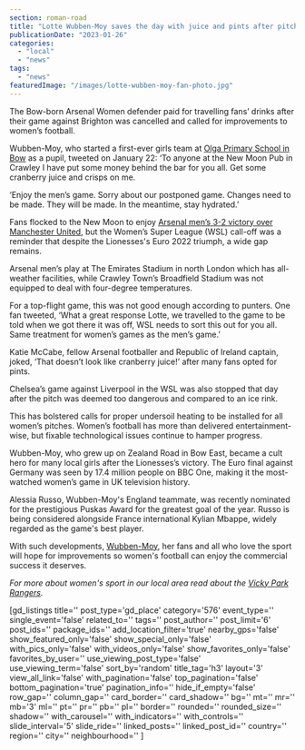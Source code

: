 ```yaml
---
section: roman-road
title: "Lotte Wubben-Moy saves the day with juice and pints after pitches freeze"
publicationDate: "2023-01-26"
categories: 
  - "local"
  - "news"
tags: 
  - "news"
featuredImage: "/images/lotte-wubben-moy-fan-photo.jpg"
---
```


The Bow-born Arsenal Women defender paid for travelling fans’ drinks after their game against Brighton was cancelled and called for improvements to women’s football. 

Wubben-Moy, who started a first-ever girls team at [Olga Primary School in Bow](https://romanroadlondon.com/lotte-wubben-moy-footballer-interview/) as a pupil, tweeted on January 22: ‘To anyone at the New Moon Pub in Crawley I have put some money behind the bar for you all. Get some cranberry juice and crisps on me.

‘Enjoy the men’s game. Sorry about our postponed game. Changes need to be made. They will be made. In the meantime, stay hydrated.’

Fans flocked to the New Moon to enjoy [Arsenal men’s 3-2 victory over Manchester United](https://www.theguardian.com/football/2023/jan/22/arsenal-manchester-united-premier-league-match-report), but the Women’s Super League (WSL) call-off was a reminder that despite the Lionesses's Euro 2022 triumph, a wide gap remains.

Arsenal men’s play at The Emirates Stadium in north London which has all-weather facilities, while Crawley Town’s Broadfield Stadium was not equipped to deal with four-degree temperatures.

For a top-flight game, this was not good enough according to punters. One fan tweeted, ‘What a great response Lotte, we travelled to the game to be told when we got there it was off, WSL needs to sort this out for you all. Same treatment for women’s games as the men’s game.’

Katie McCabe, fellow Arsenal footballer and Republic of Ireland captain, joked, ‘That doesn’t look like cranberry juice!’ after many fans opted for pints.

Chelsea’s game against Liverpool in the WSL was also stopped that day after the pitch was deemed too dangerous and compared to an ice rink.

This has bolstered calls for proper undersoil heating to be installed for all women’s pitches. Women’s football has more than delivered entertainment-wise, but fixable technological issues continue to hamper progress.

Wubben-Moy, who grew up on Zealand Road in Bow East, became a cult hero for many local girls after the Lionesses’s victory. The Euro final against Germany was seen by 17.4 million people on BBC One, making it the most-watched women’s game in UK television history.

Alessia Russo, Wubben-Moy's England teammate, was recently nominated for the prestigious Puskas Award for the greatest goal of the year. Russo is being considered alongside France international Kylian Mbappe, widely regarded as the game's best player.

With such developments, [Wubben-Moy](https://romanroadlondon.com/notices/lotte-wubben-moy-lioness-qatar-world-cup/), her fans and all who love the sport will hope for improvements so women's football can enjoy the commercial success it deserves.

_For more about women's sport in our local area read about the [Vicky Park Rangers](https://romanroadlondon.com/vicky-park-rangers-fc-female-football/)._

\[gd\_listings title='' post\_type='gd\_place' category='576' event\_type='' single\_event='false' related\_to='' tags='' post\_author='' post\_limit='6' post\_ids='' package\_ids='' add\_location\_filter='true' nearby\_gps='false' show\_featured\_only='false' show\_special\_only='false' with\_pics\_only='false' with\_videos\_only='false' show\_favorites\_only='false' favorites\_by\_user='' use\_viewing\_post\_type='false' use\_viewing\_term='false' sort\_by='random' title\_tag='h3' layout='3' view\_all\_link='false' with\_pagination='false' top\_pagination='false' bottom\_pagination='true' pagination\_info='' hide\_if\_empty='false' row\_gap='' column\_gap='' card\_border='' card\_shadow='' bg='' mt='' mr='' mb='3' ml='' pt='' pr='' pb='' pl='' border='' rounded='' rounded\_size='' shadow='' with\_carousel='' with\_indicators='' with\_controls='' slide\_interval='5' slide\_ride='' linked\_posts='' linked\_post\_id='' country='' region='' city='' neighbourhood='' \]
